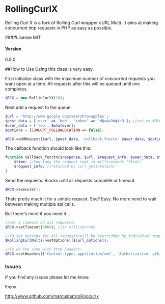 # RollingCurlX

Rolling Curl X is a fork of Rolling Curl wrapper cURL Multi. It aims at making concurrent http requests in PHP as easy as possible.


####License
MIT

#### Version
0.9.0

##How to Use
Using this class is very easy.

First initialize class with the maximum number of concurrent requests you want open at a time.
All requests after this will be queued until one completes.

```php
$RCX = new RollinCurlX(10);
```

Next add a request to the queue
```php
$url = 'http://www.google.com/search?q=apples';
$post_data = ['user' => 'bob', 'token' => 'dQw4w9WgXcQ']; //set to NULL if not using POST
$user_data = ['foo', $whatever];
$options = [CURLOPT_FOLLOWLOCATION => false];

$RCX->addRequest($url, $post_data, 'callback_functn' $user_data, $options, $headers);
```

The callback function should look like this:
```php
function callback_functn($response, $url, $request_info, $user_data, $time) {
    $time; //how long the request took in milliseconds (float)
    $request_info; //returned by curl_getinfo($ch)
}
```

Send the requests. Blocks until all requests complete or timeout.
```php
$RCX->execute();
```

Thats pretty much it for a simple request. See? Easy. No more need to wait between making multiple api calls.

But there's more if you need it...
```php
//Set a timeout on all requests:
$RCX->setTimeout(3000); //in milliseconds

//To set options for all requests(will be overridden by individual request options):
$RollingCurlMulti->setOptions([$curl_options]);

//To do the same with http headers:
$RCX->setHeaders(['Content-type: application/xml', 'Authorization: gfhjui']);
```

### Issues
If you find any issues please let me know.

Enjoy.

http://www.github.com/marcushat/rollingcurlx

